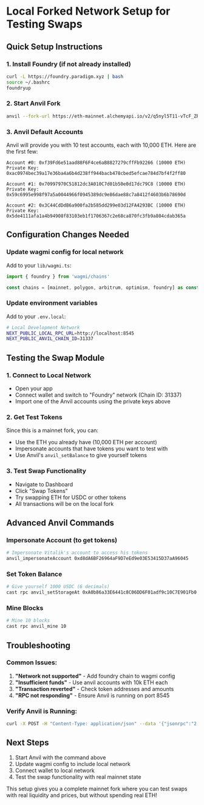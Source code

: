 # Local Forked Network Setup for Testing Swaps

## Quick Setup Instructions

### 1. Install Foundry (if not already installed)
```bash
curl -L https://foundry.paradigm.xyz | bash
source ~/.bashrc
foundryup
```

### 2. Start Anvil Fork
```bash
anvil --fork-url https://eth-mainnet.alchemyapi.io/v2/q5nyl5T11-vTcF_ZRTvjvIoM1q1lEWqk --port 8545 --host 0.0.0.0
```

### 3. Anvil Default Accounts
Anvil will provide you with 10 test accounts, each with 10,000 ETH. Here are the first few:

```
Account #0: 0xf39Fd6e51aad88F6F4ce6aB8827279cffFb92266 (10000 ETH)
Private Key: 0xac0974bec39a17e36ba4a6b4d238ff944bacb478cbed5efcae784d7bf4f2ff80

Account #1: 0x70997970C51812dc3A010C7d01b50e0d17dc79C8 (10000 ETH)
Private Key: 0x59c6995e998f97a5a0044966f0945389dc9e86dae88c7a8412f4603b6b78690d

Account #2: 0x3C44CdDdB6a900fa2b585dd299e03d12FA4293BC (10000 ETH)
Private Key: 0x5de4111afa1a4b94908f83103eb1f1706367c2e68ca870fc3fb9a804cdab365a
```

## Configuration Changes Needed

### Update wagmi config for local network
Add to your `lib/wagmi.ts`:

```typescript
import { foundry } from 'wagmi/chains'

const chains = [mainnet, polygon, arbitrum, optimism, foundry] as const
```

### Update environment variables
Add to your `.env.local`:

```bash
# Local Development Network
NEXT_PUBLIC_LOCAL_RPC_URL=http://localhost:8545
NEXT_PUBLIC_ANVIL_CHAIN_ID=31337
```

## Testing the Swap Module

### 1. Connect to Local Network
- Open your app
- Connect wallet and switch to "Foundry" network (Chain ID: 31337)
- Import one of the Anvil accounts using the private keys above

### 2. Get Test Tokens
Since this is a mainnet fork, you can:
- Use the ETH you already have (10,000 ETH per account)
- Impersonate accounts that have tokens you want to test with
- Use Anvil's `anvil_setBalance` to give yourself tokens

### 3. Test Swap Functionality
- Navigate to Dashboard
- Click "Swap Tokens" 
- Try swapping ETH for USDC or other tokens
- All transactions will be on the local fork

## Advanced Anvil Commands

### Impersonate Account (to get tokens)
```bash
# Impersonate Vitalik's account to access his tokens
anvil_impersonateAccount 0xd8dA6BF26964aF9D7eEd9e03E53415D37aA96045
```

### Set Token Balance
```bash
# Give yourself 1000 USDC (6 decimals)
cast rpc anvil_setStorageAt 0xA0b86a33E6441c8C06DD6F01adf9c10C7E901Fb0 0x$(cast index address 0xf39Fd6e51aad88F6F4ce6aB8827279cffFb92266 0) 0x$(printf '%064x' 1000000000)
```

### Mine Blocks
```bash
# Mine 10 blocks
cast rpc anvil_mine 10
```

## Troubleshooting

### Common Issues:
1. **"Network not supported"** - Add foundry chain to wagmi config
2. **"Insufficient funds"** - Use anvil accounts with 10k ETH each  
3. **"Transaction reverted"** - Check token addresses and amounts
4. **"RPC not responding"** - Ensure Anvil is running on port 8545

### Verify Anvil is Running:
```bash
curl -X POST -H "Content-Type: application/json" --data '{"jsonrpc":"2.0","method":"eth_blockNumber","params":[],"id":1}' http://localhost:8545
```

## Next Steps

1. Start Anvil with the command above
2. Update wagmi config to include local network
3. Connect wallet to local network
4. Test the swap functionality with real mainnet state

This setup gives you a complete mainnet fork where you can test swaps with real liquidity and prices, but without spending real ETH!
